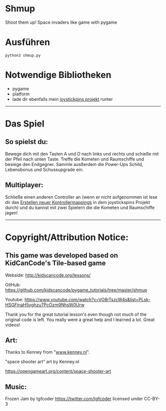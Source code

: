 # Shmup
Shoot them up! Space invaders like game with pygame

# Ausführen
```
python3 shmup.py
```

# Notwendige Bibliotheken
- pygame
- platform
- lade dir ebenfalls mein [joystickpins projekt](https://github.com/astroPythoner/joystickpins) runter

***

# Das Spiel

## So spielst du:
Bewege dich mit den Tasten A und D nach links und rechts und schieße mit der Pfeil nach unten Taste. Treffe die Kometen und Raumschiffe und besiege den Endgegner.
Sammle ausßerdem die Power-Ups Schild, Lebensbonus und Schussupgrade ein.

## Multiplayer:
Schließe einen anderen Controller an (wenn er nicht aufgenommen ist lese dir das [Erstellen neuer Kontrollermappings](https://github.com/astroPythoner/joystickpins/wiki) in dem joystickspins Projekt durch) und du kannst mit zwei Spielern die die Kometen und Raumschiffe jagen!

***

# Copyright/Attribution Notice:

## This game was developed based on KidCanCode's Tile-based game
Webside: http://kidscancode.org/lessons/

GitHub: https://github.com/kidscancode/pygame_tutorials/tree/master/shmup

Youtube: https://www.youtube.com/watch?v=VO8rTszcW4s&list=PLsk-HSGFjnaH5yghzu7PcOzm9NhsW0Urw

Thank you for the great tutorial lesson's even though not much of the original code is left. You really were a great help and I learned a lot. Great videos!


## Art:
Thanks to Kenney from "www.kenney.nl".

"space shooter art" art by Kenney.nl

https://opengameart.org/content/space-shooter-art

## Music:
Frozen Jam by tgfcoder <https://twitter.com/tgfcoder> licensed under CC-BY-3
